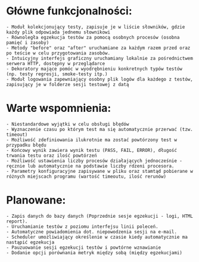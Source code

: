 # Główne funkcjonalności:
	- Moduł kolekcjonujący testy, zapisuje je w liście słowników, gdzie każdy plik odpowiada jednemu słownikowi
	- Równoległa egzekucja testów za pomocą osobnych procesów (osobna pamięć i zasoby)
	- Metody "before" oraz "after" uruchamiane za każdym razem przed oraz po teście w celu przygotowania zasobów.
	- Intuicyjny interfejs graficzny uruchamiany lokalnie za pośrednictwem serwera HTTP, dostępny w przeglądarce
	- Dekoratory mające pomóc w wyodrębnieniu konkretnych typów testów (np. testy regresji, smoke-testy itp.)
	- Moduł logowania zapewniający osobny plik logów dla każdego z testów, zapisujący je w folderze sesji testowej z datą


# Warte wspomnienia:
	- Niestandardowe wyjątki w celu obsługi błędów
	- Wyznaczenie czasu po którym test ma się automatycznie przerwać (tzw. timeout)
	- Możliwość zdefiniowania ilukrotnie ma zostać powtórzony test w przypadku błędu
	- Końcowy wynik zawiera wynik testu (PASS, FAIL, ERROR), długość trwania testu oraz ilość powtórzeń
	- Możliwość ustawienia liczby procesów działających jednocześnie - ręcznie lub automatycznie na podstawie liczby rdzeni procesora.
	- Parametry konfiguracyjne zapisywane w pliku oraz stamtąd pobierane w różnych miejscach programu (wartość timeoutu, ilość rerunów)
	
	
# Planowane:
	- Zapis danych do bazy danych (Poprzednie sesje egzekucji - logi, HTML report).
	- Uruchamianie testów z poziomu interfejsu linii poleceń.
	- Automatyczne powiadomienia dot. niepowodzenia sesji na e-mail.
	- Scheduler umożliwiający określenie w czasie kiedy automatycznie ma nastąpić egzekucja
	- Pauzuowanie sesji egzekucji testów i powtórne wznawianie
    - Dodanie opcji porównania metryk między sobą (między egzekucjami)
